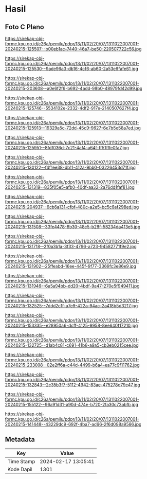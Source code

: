 # Hasil

## Foto C Plano

https://sirekap-obj-formc.kpu.go.id/c26a/pemilu/pdpr/13/11/02/20/07/1311022007001-20240215-125507--b00eb1ac-7440-46a7-be50-220507722c56.jpg

https://sirekap-obj-formc.kpu.go.id/c26a/pemilu/pdpr/13/11/02/20/07/1311022007001-20240215-125530--9ade96a3-db16-4cf6-ab60-2a53e6fafe61.jpg

https://sirekap-obj-formc.kpu.go.id/c26a/pemilu/pdpr/13/11/02/20/07/1311022007001-20240215-203608--a0e6f2f6-b692-4add-98b0-48979fd42d99.jpg

https://sirekap-obj-formc.kpu.go.id/c26a/pemilu/pdpr/13/11/02/20/07/1311022007001-20240215-125746--5534102e-2332-4df2-917e-2140507627f4.jpg

https://sirekap-obj-formc.kpu.go.id/c26a/pemilu/pdpr/13/11/02/20/07/1311022007001-20240215-125913--19329a5c-72dd-45c9-9627-6e7b5e58a7ed.jpg

https://sirekap-obj-formc.kpu.go.id/c26a/pemilu/pdpr/13/11/02/20/07/1311022007001-20240215-125951--8fdf036d-7c21-4af4-a64f-ff51fffe0fa7.jpg

https://sirekap-obj-formc.kpu.go.id/c26a/pemilu/pdpr/13/11/02/20/07/1311022007001-20240215-130122--f4f1ee38-db11-412a-9bb0-03226453d71f.jpg

https://sirekap-obj-formc.kpu.go.id/c26a/pemilu/pdpr/13/11/02/20/07/1311022007001-20240215-131319--835f05e5-afb0-40df-aa32-2a76dd1faf81.jpg

https://sirekap-obj-formc.kpu.go.id/c26a/pemilu/pdpr/13/11/02/20/07/1311022007001-20240215-204937--6cb6a131-cfbf-480c-a2e5-bc5c6af298ed.jpg

https://sirekap-obj-formc.kpu.go.id/c26a/pemilu/pdpr/13/11/02/20/07/1311022007001-20240215-131508--33fe4478-8b30-48c5-b28f-58234da413e5.jpg

https://sirekap-obj-formc.kpu.go.id/c26a/pemilu/pdpr/13/11/02/20/07/1311022007001-20240215-131718--2f0a3b1a-3f33-4796-a723-94582771f9e2.jpg

https://sirekap-obj-formc.kpu.go.id/c26a/pemilu/pdpr/13/11/02/20/07/1311022007001-20240215-131902--25ffeabd-16ee-445f-9f77-3369fc3e86e9.jpg

https://sirekap-obj-formc.kpu.go.id/c26a/pemilu/pdpr/13/11/02/20/07/1311022007001-20240215-131946--6a5a94bb-dd20-4bdf-9a47-270e5f949411.jpg

https://sirekap-obj-formc.kpu.go.id/c26a/pemilu/pdpr/13/11/02/20/07/1311022007001-20240215-132525--7ddd2c1f-a7e9-422a-94ac-2a418b5d3217.jpg

https://sirekap-obj-formc.kpu.go.id/c26a/pemilu/pdpr/13/11/02/20/07/1311022007001-20240215-153335--e28950a6-dcff-4125-9958-8ee640f17210.jpg

https://sirekap-obj-formc.kpu.go.id/c26a/pemilu/pdpr/13/11/02/20/07/1311022007001-20240215-132725--d1ab4c81-c691-41b8-a9a5-cb3eb0215cee.jpg

https://sirekap-obj-formc.kpu.go.id/c26a/pemilu/pdpr/13/11/02/20/07/1311022007001-20240215-233008--02e2ff6a-c44d-4499-b6a4-ea77c9f11762.jpg

https://sirekap-obj-formc.kpu.go.id/c26a/pemilu/pdpr/13/11/02/20/07/1311022007001-20240215-132843--2c35b3f7-5112-4942-83ae-475278d79c47.jpg

https://sirekap-obj-formc.kpu.go.id/c26a/pemilu/pdpr/13/11/02/20/07/1311022007001-20240215-155122--96a91d31-a90d-474e-b720-2fa30c73abfb.jpg

https://sirekap-obj-formc.kpu.go.id/c26a/pemilu/pdpr/13/11/02/20/07/1311022007001-20240215-141448--43229dc9-692f-4ba7-ad66-2f6d098a9566.jpg


## Metadata

| Key        | Value               |
| ---------- | ------------------- |
| Time Stamp | 2024-02-17 13:05:41 |
| Kode Dapil | 1301                |



